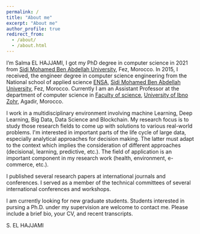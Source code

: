 ```yaml
---
permalink: /
title: "About me"
excerpt: "About me"
author_profile: true
redirect_from: 
  - /about/
  - /about.html
---
```


I’m Salma EL HAJJAMI, I got my PhD degree in computer science in 2021 from [Sidi Mohamed Ben Abdellah University](http://www.usmba.ac.ma/), Fez, Morocco. In 2015, I received, the engineer degree in computer science engineering from the National school of applied science [ENSA](https://ensaf.ac.ma/), [Sidi Mohamed Ben Abdellah University](http://www.usmba.ac.ma/), Fez, Morocco. Currently I am an Assistant Professor at the department of computer science in [Faculty of science](http://www.fsa.ac.ma/), [University of Ibno Zohr](https://www.uiz.ac.ma/), Agadir, Morocco.

I work in a multidisciplinary environment involving machine Learning, Deep Learning, Big Data, Data Science and Blockchain. My research focus is to study those research fields to come up with solutions to various real-world problems. I'm interested in important parts of the life cycle of large data, especially analytical approaches for decision making. The latter must adapt to the context which implies the consideration of different approaches (decisional, learning, predictive, etc.). The field of application is an important component in my research work (health, environment, e-commerce, etc.).

I published several research papers at international journals and conferences. I served as a member of the technical committees of several international conferences and workshops.

I am currently looking for new graduate students. Students interested in pursing a Ph.D. under my supervision are welcome to contact me. Please include a brief bio, your CV, and recent transcripts.


S. EL HAJJAMI

